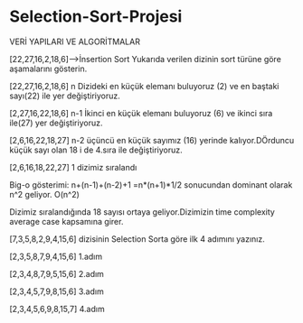 # Selection-Sort-Projesi
VERİ YAPILARI VE ALGORİTMALAR

[22,27,16,2,18,6]-->İnsertion Sort
Yukarıda verilen dizinin sort türüne göre aşamalarını gösterin.

[22,27,16,2,18,6] n              Dizideki en küçük elemanı buluyoruz (2) ve en baştaki sayı(22) ile yer değiştiriyoruz.

[2,27,16,22,18,6] n-1            İkinci en küçük elemanı buluyoruz (6) ve ikinci sıra ile(27) yer değiştiriyoruz.

[2,6,16,22,18,27] n-2            üçüncü en küçük sayımız (16) yerinde kalıyor.DÖrduncu küçük sayı olan 18 i de 4.sıra ile değiştiriyoruz.

[2,6,16,18,22,27] 1              dizimiz sıralandı

Big-o gösterimi: n+(n-1)+(n-2)+1 =n*(n+1)*1/2 sonucundan dominant olarak n^2 geliyor. O(n^2)

Dizimiz sıralandığında  18 sayısı ortaya geliyor.Dizimizin time complexity average case kapsamına girer.


[7,3,5,8,2,9,4,15,6] dizisinin Selection Sorta göre ilk 4 adımını yazınız.

[2,3,5,8,7,9,4,15,6]  1.adım

[2,3,4,8,7,9,5,15,6]  2.adım

[2,3,4,5,7,9,8,15,6]  3.adım

[2,3,4,5,6,9,8,15,7]  4.adım


